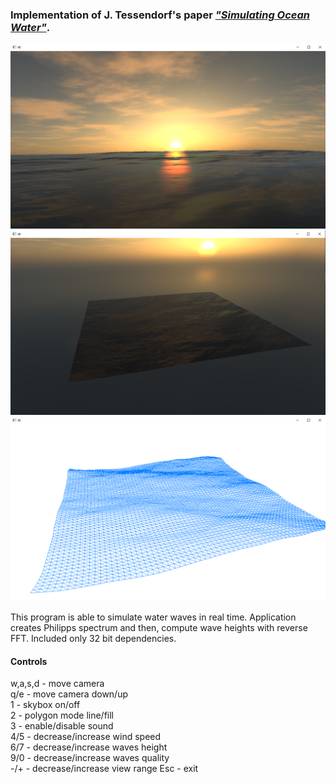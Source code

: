 ### Implementation of J. Tessendorf's paper [_"Simulating Ocean Water"_](https://citeseerx.ist.psu.edu/viewdoc/download?doi=10.1.1.161.9102&rep=rep1&type=pdf).

![alt text](https://github.com/smarkuck/Tessendorf-Waves/blob/master/example.png?raw=true)
![alt text](https://github.com/smarkuck/Tessendorf-Waves/blob/master/example2.png?raw=true)
![alt text](https://github.com/smarkuck/Tessendorf-Waves/blob/master/example3.png?raw=true)

This program is able to simulate water waves in real time. Application creates Philipps spectrum and then, compute wave heights with reverse FFT. Included only 32 bit dependencies.

#### Controls
w,a,s,d - move camera  
q/e - move camera down/up  
1 - skybox on/off  
2 - polygon mode line/fill  
3 - enable/disable sound  
4/5 - decrease/increase wind speed  
6/7 - decrease/increase waves height  
9/0 - decrease/increase waves quality  
-/+ - decrease/increase view range
Esc - exit
